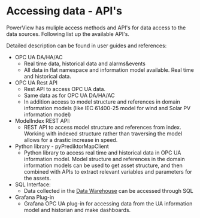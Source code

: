 # Accessing data - API's

PowerView has muliple access methods and API's for data access to the data sources.
Following list up the available API's.

Detailed description can be found in user guides and references:
- OPC UA DA/HA/AC
    - Real time data, historical data and alarms&events
    - All data in flat namespace and information model available. Real time and historical data.
- OPC UA Rest API
    - Rest API to access OPC UA data.
    - Same data as for OPC UA DA/HA/AC
    - In addition access to model structure and references in domain information models (like IEC 61400-25 model for wind and Solar PV information model)
- ModelIndex REST API: 
    - REST API to access model structure and references from index. Working with indexed structure rather than traversing the model allows for a drastic increase in speed.
- Python library - pyPrediktorMapClient
    - Python library to access real time and historical data in OPC UA information model. Model structure and references in the domain information models can be used to get asset structure, and then combined with APIs to extract relevant variables and parameters for the assets. 
- SQL Interface: 
    - Data collected in the [Data Warehouse](data_sources/data_warehouse.md) can be accessed through SQL
- Grafana Plug-in	
    - Grafana OPC UA plug-in for accessing data from the UA information model and historian and make dashboards.


